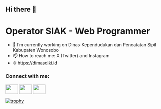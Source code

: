 ## Hi there 👋

# Operator SIAK - Web Programmer
- 🔭 I’m currently working on Dinas Kependudukan dan Pencatatan Sipil Kabupaten Wonosobo
- 📫 How to reach me: X (Twitter) and Instagram
- 🌐 <a href="https://dimasdiki.id" target="_blank">https://dimasdiki.id</a>

<h3 align="left">Connect with me:</h3>
<p align="left">
<a href="https://x.com/aijuwan" target="blank"><img align="center" src="https://cdn.simpleicons.org/X/white" alt="" height="30" width="40" /></a>
<a href="https://instagram.com/dimasdikii" target="blank"><img align="center" src="https://cdn.simpleicons.org/Instagram/white" alt="" height="30" width="40" /></a>
<a href="https://id.linkedin.com/in/dimas-diki-aji-priasetyo-62a201208" target="blank"><img align="center" src="https://cdn.simpleicons.org/LinkedIn/white" alt="" height="30" width="40" /></a>
</p>
  
[![trophy](https://github-profile-trophy.vercel.app/?username=dimasdikii&theme=onedark)](https://github.com/dimasdikii)
